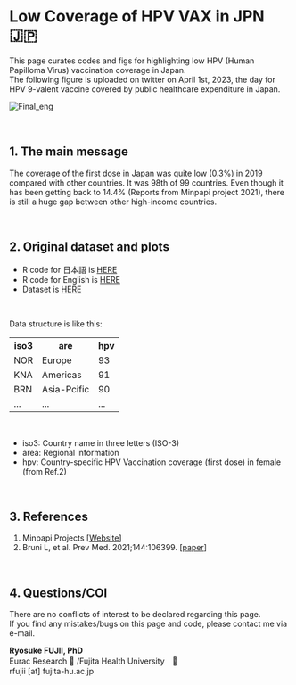 # Low Coverage of HPV VAX in JPN 🇯🇵
This page curates codes and figs for highlighting low HPV (Human Papilloma Virus) vaccination coverage in Japan.<br>
The following figure is uploaded on twitter on April 1st, 2023, the day for HPV 9-valent vaccine covered by public healthcare expenditure in Japan.

![Final_eng](https://user-images.githubusercontent.com/19466700/227751121-3fc209f4-4d12-48bb-a7eb-7f5f8e7cc56d.jpeg)

<br>

## 1. The main message 
The coverage of the first dose in Japan was quite low (0.3%) in 2019 compared with other countries. It was 98th of 99 countries. Even though it has been getting back to 14.4% (Reports from Minpapi project 2021), there is still a huge gap between other high-income countries.

<br>

## 2. Original dataset and plots
- R code for 日本語 is <a href="https://github.com/fujichaaan/hpv_vax_jpn/blob/main/code_jpn.R">HERE</a><br>
- R code for English is <a href="https://github.com/fujichaaan/hpv_vax_jpn/blob/main/code_eng.R">HERE</a>
- Dataset is <a href="https://github.com/fujichaaan/hpv_vax_jpn/blob/main/hpv2.csv">HERE</a>

<br> 

Data structure is like this:

<table>
    <tr>
      <th>iso3</th>
      <th>are</th>
      <th>hpv</th>
    </tr>
    <tr>
      <td>NOR</td>
      <td>Europe</td>
      <td>93</td>
    </tr>
    <tr>
      <td>KNA</td>
      <td>Americas</td>
      <td>91</td>
    </tr>
    <tr>
      <td>BRN</td>
      <td>Asia-Pcific</td>
      <td>90</td>
    </tr>
    <tr>
      <td>...</td>
      <td>...</td>
      <td>...</td>
    </tr>
  </table>

<br>

- iso3: Country name in three letters (ISO-3)
- area: Regional information
- hpv: Country-specific HPV Vaccination coverage (first dose) in female (from Ref.2)

<br>

## 3. References
 
1. Minpapi Projects [<a href="https://minpapi.jp/">Website</a>]
2. Bruni L, et al. Prev Med. 2021;144:106399. [<a href="https://www.sciencedirect.com/science/article/pii/S0091743520304308#s0050">paper</a>]

<br>

## 4. Questions/COI
There are no conflicts of interest to be declared regarding this page.<br>
If you find any mistakes/bugs on this page and code, please contact me via e-mail.

<b>Ryosuke FUJII, PhD</b><br>
Eurac Research 🍕 /Fujita Health University　🍣 <br>
rfujii [at] fujita-hu.ac.jp
